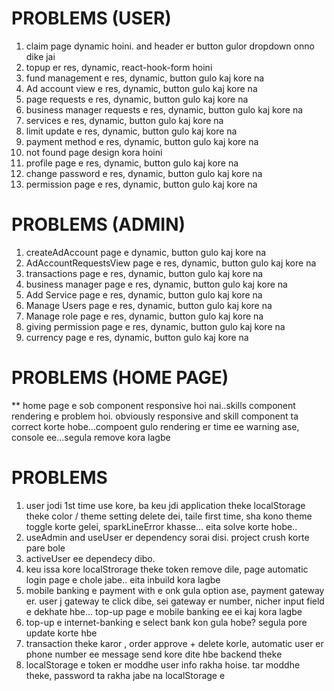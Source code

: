 # PROBLEMS (USER)

1. claim page dynamic hoini. and header er button gulor dropdown onno dike jai
2. topup er res, dynamic, react-hook-form hoini
3. fund management e res, dynamic, button gulo kaj kore na
4. Ad account view e res, dynamic, button gulo kaj kore na
5. page requests e res, dynamic, button gulo kaj kore na
6. business manager requests e res, dynamic, button gulo kaj kore na
7. services e res, dynamic, button gulo kaj kore na
8. limit update e res, dynamic, button gulo kaj kore na
9. payment method e res, dynamic, button gulo kaj kore na
10. not found page design kora hoini
11. profile page e res, dynamic, button gulo kaj kore na
12. change password e res, dynamic, button gulo kaj kore na
13. permission page e res, dynamic, button gulo kaj kore na

# PROBLEMS (ADMIN)

1. createAdAccount page e dynamic, button gulo kaj kore na
2. AdAccountRequestsView page e res, dynamic, button gulo kaj kore na
3. transactions page e res, dynamic, button gulo kaj kore na
4. business manager page e res, dynamic, button gulo kaj kore na
5. Add Service page e res, dynamic, button gulo kaj kore na
6. Manage Users page e res, dynamic, button gulo kaj kore na
7. Manage role page e res, dynamic, button gulo kaj kore na
8. giving permission page e res, dynamic, button gulo kaj kore na
9. currency page e res, dynamic, button gulo kaj kore na

# PROBLEMS (HOME PAGE)

\*\* home page e sob component responsive hoi nai..skills component rendering e problem hoi. obviously responsive and skill component ta correct korte hobe...compoent gulo rendering er time ee warning ase, console ee...segula remove kora lagbe

# PROBLEMS

1. user jodi 1st time use kore, ba keu jdi application theke localStorage theke color / theme setting delete dei, taile first time, sha kono theme toggle korte gelei, sparkLineError khasse... eita solve korte hobe..
2. useAdmin and useUser er dependency sorai disi. project crush korte pare bole
3. activeUser ee dependecy dibo.
4. keu issa kore localStrorage theke token remove dile, page automatic login page e chole jabe.. eita inbuild kora lagbe
5. mobile banking e payment with e onk gula option ase, payment gateway er. user j gateway te click dibe, sei gateway er number, nicher input field e dekhate hbe... top-up page e mobile banking ee ei kaj kora lagbe
6. top-up e internet-banking e select bank kon gula hobe? segula pore update korte hbe
7. transaction theke karor , order approve + delete korle, automatic user er phone number ee message send kore dite hbe backend theke
8. localStorage e token er moddhe user info rakha hoise. tar moddhe theke, password ta rakha jabe na localStorage e
